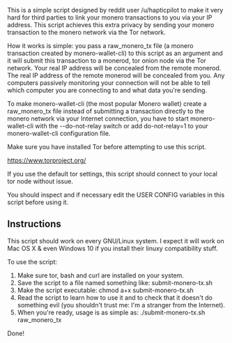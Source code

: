 This is a simple script designed by reddit user /u/hapticpilot to make it very hard for third parties to link
your monero transactions to you via your IP address. This script achieves this
extra privacy by sending your monero transaction to the monero network via the
Tor network.
&nbsp;

How it works is simple: you pass a raw_monero_tx file (a monero transaction
created by monero-wallet-cli) to this script as an argument and it will
submit this transaction to a monerod, tor onion node via the Tor network. Your
real IP address will be concealed from the remote monerod. The real IP address
of the remote monerod will be concealed from you. Any computers passively
monitoring your connection will not be able to tell which computer you are
connecting to and what data you're sending.
&nbsp;

To make monero-wallet-cli (the most popular Monero wallet) create a
raw_monero_tx file instead of submitting a transaction directly to the
monero network via your Internet connection, you have to start
monero-wallet-cli with the --do-not-relay switch or add do-not-relay=1
to your monero-wallet-cli configuration file.
&nbsp;

Make sure you have installed Tor before attempting to use this script.
&nbsp;

https://www.torproject.org/
&nbsp;

If you use the default tor settings, this script should connect to your local
tor node without issue.
&nbsp;
 
You should inspect and if necessary edit the USER CONFIG variables in this
script before using it.

## Instructions

This script should work on every GNU/Linux system. I expect it will work on Mac OS X & even Windows 10 if you install their linuxy compatibility stuff.
&nbsp;

To use the script:

1. Make sure tor, bash and curl are installed on your system.
2. Save the script to a file named something like: submit-monero-tx.sh
3. Make the script executable: chmod a+x submit-monero-tx.sh
4. Read the script to learn how to use it and to check that it doesn't do something evil (you shouldn't trust me: I'm a stranger from the Internet).
5. When you're ready, usage is as simple as: ./submit-monero-tx.sh raw_monero_tx

Done!
